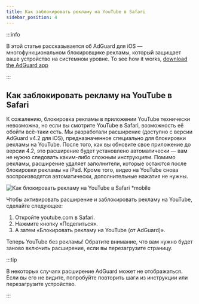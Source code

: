 ```yaml
---
title: Как заблокировать рекламу на YouTube в Safari
sidebar_position: 4
---
```


:::info

В этой статье рассказывается об AdGuard для iOS — многофункциональном блокировщике рекламы, который защищает ваше устройство на системном уровне. To see how it works, [download the AdGuard app](https://agrd.io/download-kb-adblock)

:::

## Как заблокировать рекламу на YouTube в Safari

К сожалению, блокировка рекламы в приложении YouTube технически невозможна, но если вы смотрите YouTube в Safari, возможность её обойти всё-таки есть. Мы разработали расширение (доступно с версии AdGuard v4.2 для iOS), предназначенное специально для блокировки рекламы на YouTube. После того, как вы обновите свое приложение до версии 4.2, это расширение будет установлено автоматически — вам не нужно следовать каким-либо сложным инструкциям. Помимо рекламы, расширение удаляет заполнители, которые остаются после блокировки рекламы на iPad. Кроме того, видео на YouTube снова воспроизводятся автоматически, дополнительные нажатия не нужны.

![Как блокировать рекламу на YouTube в Safari *mobile](https://cdn.adtidy.org/public/Adguard/Blog/ios_safari_extension.png)

Чтобы активировать расширение и заблокировать рекламу на YouTube, сделайте следующее:

1. Откройте youtube.com в Safari.
2. Нажмите кнопку «Поделиться».
3. А затем «Блокировать рекламу на YouTube (от AdGuard)».

Теперь YouTube без рекламы! Обратите внимание, что вам нужно будет заново включить расширение, если вы перезагрузите страницу.

:::tip

В некоторых случаях расширение AdGuard может не отображаться. Если вы его не видите, попробуйте повторить шаги из инструкции или перезагрузите устройство.

:::
